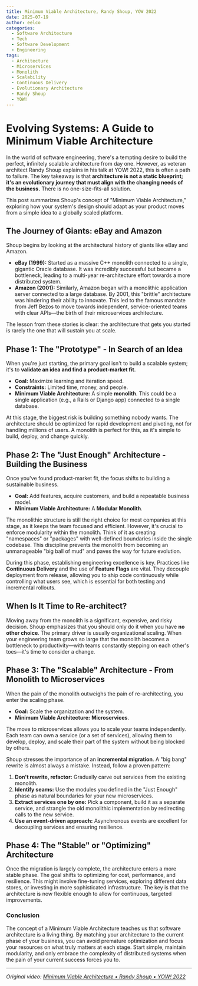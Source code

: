 ```yaml
---
title: Minimum Viable Architecture, Randy Shoup, YOW 2022
date: 2025-07-19
author: eelco
categories:
  - Software Architecture
  - Tech
  - Software Development
  - Engineering
tags:
  - Architecture
  - Microservices
  - Monolith
  - Scalability
  - Continuous Delivery
  - Evolutionary Architecture
  - Randy Shoup
  - YOW!
---
```


# Evolving Systems: A Guide to Minimum Viable Architecture

In the world of software engineering, there's a tempting desire to build the perfect, infinitely scalable architecture from day one. However, as veteran architect Randy Shoup explains in his talk at YOW! 2022, this is often a path to failure. The key takeaway is that **architecture is not a static blueprint; it's an evolutionary journey that must align with the changing needs of the business.** There is no one-size-fits-all solution.

This post summarizes Shoup's concept of "Minimum Viable Architecture," exploring how your system's design should adapt as your product moves from a simple idea to a globally scaled platform.

## The Journey of Giants: eBay and Amazon

Shoup begins by looking at the architectural history of giants like eBay and Amazon.

*   **eBay (1999):** Started as a massive C++ monolith connected to a single, gigantic Oracle database. It was incredibly successful but became a bottleneck, leading to a multi-year re-architecture effort towards a more distributed system.
*   **Amazon (2001):** Similarly, Amazon began with a monolithic application server connected to a large database. By 2001, this "brittle" architecture was hindering their ability to innovate. This led to the famous mandate from Jeff Bezos to move towards independent, service-oriented teams with clear APIs—the birth of their microservices architecture.

The lesson from these stories is clear: the architecture that gets you started is rarely the one that will sustain you at scale.

## Phase 1: The "Prototype" - In Search of an Idea

When you're just starting, the primary goal isn't to build a scalable system; it's to **validate an idea and find a product-market fit.**

*   **Goal:** Maximize learning and iteration speed.
*   **Constraints:** Limited time, money, and people.
*   **Minimum Viable Architecture:** A simple **monolith**. This could be a single application (e.g., a Rails or Django app) connected to a single database.

At this stage, the biggest risk is building something nobody wants. The architecture should be optimized for rapid development and pivoting, not for handling millions of users. A monolith is perfect for this, as it's simple to build, deploy, and change quickly.

## Phase 2: The "Just Enough" Architecture - Building the Business

Once you've found product-market fit, the focus shifts to building a sustainable business.

*   **Goal:** Add features, acquire customers, and build a repeatable business model.
*   **Minimum Viable Architecture:** A **Modular Monolith**.

The monolithic structure is still the right choice for most companies at this stage, as it keeps the team focused and efficient. However, it's crucial to enforce modularity within the monolith. Think of it as creating "namespaces" or "packages" with well-defined boundaries inside the single codebase. This discipline prevents the monolith from becoming an unmanageable "big ball of mud" and paves the way for future evolution.

During this phase, establishing engineering excellence is key. Practices like **Continuous Delivery** and the use of **Feature Flags** are vital. They decouple deployment from release, allowing you to ship code continuously while controlling what users see, which is essential for both testing and incremental rollouts.

## When Is It Time to Re-architect?

Moving away from the monolith is a significant, expensive, and risky decision. Shoup emphasizes that you should only do it when you have **no other choice**. The primary driver is usually organizational scaling. When your engineering team grows so large that the monolith becomes a bottleneck to productivity—with teams constantly stepping on each other's toes—it's time to consider a change.

## Phase 3: The "Scalable" Architecture - From Monolith to Microservices

When the pain of the monolith outweighs the pain of re-architecting, you enter the scaling phase.

*   **Goal:** Scale the organization and the system.
*   **Minimum Viable Architecture:** **Microservices**.

The move to microservices allows you to scale your teams independently. Each team can own a service (or a set of services), allowing them to develop, deploy, and scale their part of the system without being blocked by others.

Shoup stresses the importance of an **incremental migration**. A "big bang" rewrite is almost always a mistake. Instead, follow a proven pattern:
1.  **Don't rewrite, refactor:** Gradually carve out services from the existing monolith.
2.  **Identify seams:** Use the modules you defined in the "Just Enough" phase as natural boundaries for your new microservices.
3.  **Extract services one by one:** Pick a component, build it as a separate service, and strangle the old monolithic implementation by redirecting calls to the new service.
4.  **Use an event-driven approach:** Asynchronous events are excellent for decoupling services and ensuring resilience.

## Phase 4: The "Stable" or "Optimizing" Architecture

Once the migration is largely complete, the architecture enters a more stable phase. The goal shifts to optimizing for cost, performance, and resilience. This might involve fine-tuning services, exploring different data stores, or investing in more sophisticated infrastructure. The key is that the architecture is now flexible enough to allow for continuous, targeted improvements.

### Conclusion

The concept of a Minimum Viable Architecture teaches us that software architecture is a living thing. By matching your architecture to the current phase of your business, you can avoid premature optimization and focus your resources on what truly matters at each stage. Start simple, maintain modularity, and only embrace the complexity of distributed systems when the pain of your current success forces you to.

---
*Original video: [Minimum Viable Architecture • Randy Shoup • YOW! 2022](https://www.youtube.com/watch?v=9Q7GANXn02k&ab_channel=GOTOConferences)*
```
